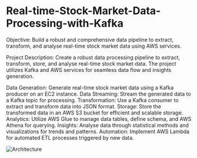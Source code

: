 # Real-time-Stock-Market-Data-Processing-with-Kafka

Objective:
Build a robust and comprehensive data pipeline to extract, transform, and analyse real-time stock market data using AWS services.

Project Description:
Create a robust data processing pipeline to extract, transform, store, and analyse real-time stock market data. The project utilizes Kafka and AWS services for seamless data flow and insights generation.

Data Generation: Generate real-time stock market data using a Kafka producer on an EC2 instance.
Data Streaming: Stream the generated data to a Kafka topic for processing.
Transformation: Use a Kafka consumer to extract and transform data into JSON format.
Storage: Store the transformed data in an AWS S3 bucket for efficient and scalable storage.
Analytics: Utilize AWS Glue to manage data tables, define schema, and AWS Athena for querying.
Insights: Analyse data through statistical methods and visualizations for trends and patterns.
Automation: Implement AWS Lambda for automated ETL processes triggered by new data.

![Architecture](https://github.com/JagtapKunal96/Real-time-Stock-Market-Data-Processing-with-Kafka/assets/111674388/3da26b02-072f-4a3a-ad9e-370f294b305e)
